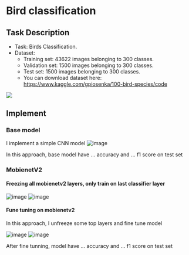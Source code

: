 # Bird classification
## Task Description
- Task: Birds Classification.
- Dataset: 
  + Training set: 43622 images belonging to 300 classes.
  + Validation set: 1500 images belonging to 300 classes.
  + Test set: 1500 images belonging to 300 classes.
  + You can download dataset here: https://www.kaggle.com/gpiosenka/100-bird-species/code

<img src="https://user-images.githubusercontent.com/85773711/135237477-04f35a76-3f97-4acf-a1d8-8cb297ca9039.png" align="center"/>

## Implement
### Base model
I implement a simple CNN model
![image](https://user-images.githubusercontent.com/85773711/135238981-b7e6b363-32ed-4152-8434-fb03d1f5d530.png)

In this approach, base model have ... accuracy and ... f1 score on test set 
### MobienetV2
#### Freezing all mobienetv2 layers, only train on last classifier layer
![image](https://user-images.githubusercontent.com/85773711/135242463-0161722c-48f7-4ba3-9c92-e68c9980bd2c.png)
![image](https://user-images.githubusercontent.com/85773711/135242855-6ccbb98d-ab3f-4ca0-9696-6ae9c34b2629.png)

#### Fune tuning on mobienetv2
In this approach, I unfreeze some top layers and fine tune model 

![image](https://user-images.githubusercontent.com/85773711/135243776-6ca29053-9a45-4eaa-9a8e-46e9e0b4aedc.png)
![image](https://user-images.githubusercontent.com/85773711/135243826-a23e05fe-7d01-46c1-ae94-48dbc2a5b184.png)

After fine tunning, model have  ... accuracy and ... f1 score on test set
